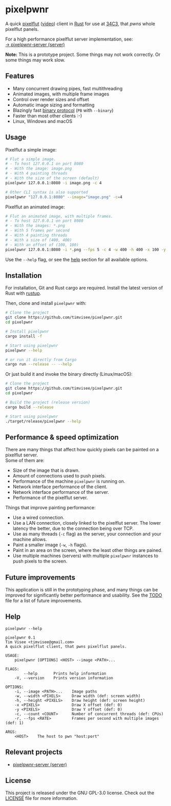 # pixelpwnr
A quick [pixelflut][pixelflut] ([video][pixelflut-video]) client in
[Rust][rust] for use at [34C3][34C3], that _pwns_ whole pixelflut panels.

For a high performance pixelflut server implementation, see:  
[→ pixelpwnr-server (server)][pixelpwnr-server]

**Note:** This is a prototype project. Some things may not work correctly.
Or some things may work slow.

## Features
* Many concurrent drawing pipes, fast multithreading
* Animated images, with multiple frame images
* Control over render sizes and offset
* Automatic image sizing and formatting
* Blazingly fast [binary protocol](https://github.com/timvisee/pixelpwnr-server#the-binary-px-command) (`PB` with `--binary`)
* Faster than most other clients :-)
* Linux, Windows and macOS

## Usage
Pixelflut a simple image:
```bash
# Flut a simple image.
# - To host 127.0.0.1 on port 8080
# - With the image: image.png
# - With 4 painting threads
# - With the size of the screen (default)
pixelpwnr 127.0.0.1:8080 -i image.png -c 4

# Other CLI syntax is also supported
pixelpwnr "127.0.0.1:8080" --image="image.png" -c=4
```

Pixelflut an animated image:
```bash
# Flut an animated image, with multiple frames.
# - To host 127.0.0.1 on port 8080
# - With the images: *.png
# - With 5 frames per second
# - With 4 painting threads
# - With a size of (400, 400)
# - With an offset of (100, 100)
pixelpwnr 127.0.0.1:8080 -i *.png --fps 5 -c 4 -w 400 -h 400 -x 100 -y 100
```

Use the `--help` flag, or see the [help](#help) section for all available
options.

## Installation
For installation, Git and Rust cargo are required.
Install the latest version of Rust with [rustup][rustup].

Then, clone and install `pixelpwnr` with:

```bash
# Clone the project
git clone https://github.com/timvisee/pixelpwnr.git
cd pixelpwnr

# Install pixelpwnr
cargo install -f

# Start using pixelpwnr
pixelpwnr --help

# or run it directly from Cargo
cargo run --release -- --help
```

Or just build it and invoke the binary directly (Linux/macOS):

```bash
# Clone the project
git clone https://github.com/timvisee/pixelpwnr.git
cd pixelpwnr

# Build the project (release version)
cargo build --release

# Start using pixelpwnr
./target/release/pixelpwnr --help
```

## Performance & speed optimization
There are many things that affect how quickly pixels can be painted on a
pixelflut server.  
Some of them are:
- Size of the image that is drawn.
- Amount of connections used to push pixels.
- Performance of the machine `pixelpwnr` is running on.
- Network interface performance of the client.
- Network interface performance of the server.
- Performance of the pixelflut server.

Things that improve painting performance:
- Use a wired connection.
- Use a LAN connection, closely linked to the pixelflut server. The lower
  latency the better, due to the connection being over TCP.
- Use as many threads (`-c` flag) as the server, your connection and your
  machine allows.
- Paint a smaller image (`-w`, `-h` flags).
- Paint in an area on the screen, where the least other things are pained.
- Use multiple machines (servers) with multiple `pixelpwnr` instances to push
  pixels to the screen.

## Future improvements
This application is still in the prototyping phase, and many things can be
improved for significantly better performance and usability.
See the [TODO](TODO.md) file for a list of future improvements.

## Help
```text
pixelpwnr --help

pixelpwnr 0.1
Tim Visee <timvisee@gmail.com>
A quick pixelflut client, that pwns pixelflut panels.

USAGE:
    pixelpwnr [OPTIONS] <HOST> --image <PATH>...

FLAGS:
        --help       Prints help information
    -V, --version    Prints version information

OPTIONS:
    -i, --image <PATH>...    Image paths
    -w, --width <PIXELS>     Draw width (def: screen width)
    -h, --height <PIXELS>    Draw height (def: screen height)
    -x <PIXELS>              Draw X offset (def: 0)
    -y <PIXELS>              Draw Y offset (def: 0)
    -c, --count <COUNT>      Number of concurrent threads (def: CPUs)
    -r, --fps <RATE>         Frames per second with multiple images (def: 1)

ARGS:
    <HOST>    The host to pwn "host:port"
```

## Relevant projects
* [pixelpwnr-server (server)][pixelpwnr-server]

## License
This project is released under the GNU GPL-3.0 license.
Check out the [LICENSE](LICENSE) file for more information.


[34C3]: https://events.ccc.de/congress/2017/wiki/index.php/Main_Page
[pixelflut]: https://cccgoe.de/wiki/Pixelflut
[pixelflut-video]: https://vimeo.com/92827556/
[pixelpwnr-server]: https://github.com/timvisee/pixelpwnr-server
[rust]: https://www.rust-lang.org/
[rustup]: https://rustup.rs/
